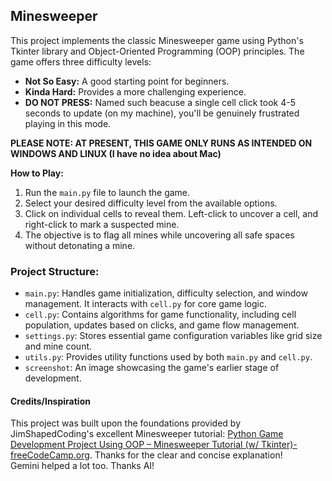 ## Minesweeper
This project implements the classic Minesweeper game using Python's Tkinter library and Object-Oriented Programming (OOP) principles. The game offers three difficulty levels:

- **Not So Easy:** A good starting point for beginners.
- **Kinda Hard:** Provides a more challenging experience.
- **DO NOT PRESS:** Named such beacuse a single cell click took 4-5 seconds to update (on my machine), you'll be genuinely frustrated playing in this mode.

****PLEASE NOTE: AT PRESENT, THIS GAME ONLY RUNS AS INTENDED ON WINDOWS AND LINUX (I have no idea about Mac)****

**How to Play:**

1. Run the `main.py` file to launch the game.
2. Select your desired difficulty level from the available options.
3. Click on individual cells to reveal them. Left-click to uncover a cell, and right-click to mark a suspected mine.
4. The objective is to flag all mines while uncovering all safe spaces without detonating a mine. 

### Project Structure:

- `main.py`: Handles game initialization, difficulty selection, and window management. It interacts with `cell.py` for core game logic.
- `cell.py`: Contains algorithms for game functionality, including cell population, updates based on clicks, and game flow management.
- `settings.py`: Stores essential game configuration variables like grid size and mine count.
- `utils.py`: Provides utility functions used by both `main.py` and `cell.py`.
- `screenshot`: An image showcasing the game's earlier stage of development.

#### Credits/Inspiration
This project was built upon the foundations provided by JimShapedCoding's excellent Minesweeper tutorial:  [Python Game Development Project Using OOP – Minesweeper Tutorial (w/ Tkinter)-freeCodeCamp.org](https://youtu.be/OqbGRZx4xUc?si=kzhJqKQUe0t9G29V). Thanks for the clear and concise explanation!<br>
Gemini helped a lot too. Thanks AI!
